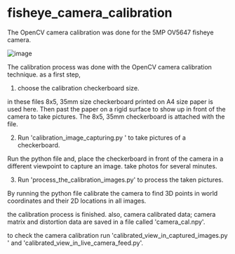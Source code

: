 # fisheye_camera_calibration
The OpenCV camera calibration was done for the 5MP OV5647 fisheye camera. 

![image](https://user-images.githubusercontent.com/60856423/179384301-2477faaa-2d6c-46b4-93fa-07c702e0ea1d.png)


The calibration process was done with the OpenCV camera calibration technique.
as a first step,


1. choose the calibration checkerboard size.

in these files 8x5, 35mm size checkerboard printed on A4 size paper is used here. Then past the paper on a rigid surface to show up in front of the camera to take pictures. The 8x5, 35mm checkerboard is attached with the file.


2. Run 'calibration_image_capturing.py ' to take pictures of a checkerboard.

Run the python file and, place the checkerboard in front of the camera in a different viewpoint to capture an image. take photos for several minutes.

3. Run 'process_the_calibration_images.py' to process the taken pictures.

By running the python file calibrate the camera to find 3D points in world coordinates and their 2D locations in all images.

the calibration process is finished. also, camera calibrated data; camera matrix and distortion data are saved in a file called 'camera_cal.npy'.


to check the camera calibration run 'calibrated_view_in_captured_images.py ' and 'calibrated_view_in_live_camera_feed.py'.





